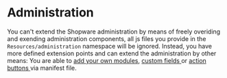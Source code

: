# Administration

You can't extend the Shopware administration by means of freely overiding and exending administration components, all js files you provide in the `Resources/administration` namespace will be ignored. Instead, you have more defined extension points and can extend the administration by other means: You are able to [add your own modules](add-custom-modules.md), [custom fields ](../custom-data.md)or [action buttons ](add-custom-action-button.md)via manifest file.

